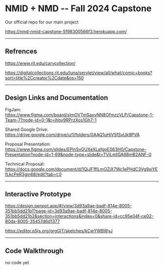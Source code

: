 # NMID + NMD -- Fall 2024 Capstone
Our official repo for our main project

https://nmd-nmid-capstone-5f98300566f3.herokuapp.com/

------
 Refrences
-

https://www.rit.edu/carycollection/ 

https://digitalcollections.rit.edu/luna/servlet/view/all/what/comic+books?sort=title%2Ccreator%2Cdate&os=150


-------

Design Links and Documentation 
-

FigJam: https://www.figma.com/board/sImOVTmSaxvNN8OfmzzVLP/Capstone-1-Team-7?node-id=0-1&t=jhbv9RPrzXos1Gh7-1


Shared Google Drive: https://drive.google.com/drive/u/1/folders/0AAQ1uHiV5fSxUk9PVA

Proposal Presentation: https://www.figma.com/slides/EPlnSvGUXeXLafgoE063H0/Capstone-Presentation?node-id=1-69&node-type=slide&t=TVjLmtGA68mB2ANF-0

Technical Proposal: https://docs.google.com/document/d/1QiJF1fILmOZjX7Wc1ePHdC3Vg9xiYEfLkcPeR3gin68/edit?tab=t.0

-----

Interactive Prototype
-
https://design.penpot.app/#/view/3d93a9ae-badf-814e-8005-351bb5dd21b1?page-id=3d93a9ae-badf-814e-8005-351bb5dd21b2&section=interactions&index=0&share-id=cc95e04f-ce02-80da-8005-35457d6d1377

https://editor.p5js.org/grgGIT/sketches/kCwYWBWyJ

-----

Code Walkthrough
-
no code yet 
